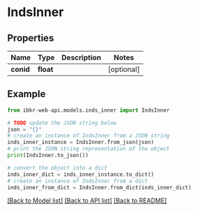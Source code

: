 # IndsInner


## Properties

Name | Type | Description | Notes
------------ | ------------- | ------------- | -------------
**conid** | **float** |  | [optional] 

## Example

```python
from ibkr-web-api.models.inds_inner import IndsInner

# TODO update the JSON string below
json = "{}"
# create an instance of IndsInner from a JSON string
inds_inner_instance = IndsInner.from_json(json)
# print the JSON string representation of the object
print(IndsInner.to_json())

# convert the object into a dict
inds_inner_dict = inds_inner_instance.to_dict()
# create an instance of IndsInner from a dict
inds_inner_from_dict = IndsInner.from_dict(inds_inner_dict)
```
[[Back to Model list]](../README.md#documentation-for-models) [[Back to API list]](../README.md#documentation-for-api-endpoints) [[Back to README]](../README.md)


